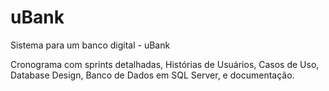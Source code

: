 # uBank
Sistema para um banco digital - uBank

Cronograma com sprints detalhadas,
Histórias de Usuários,
Casos de Uso,
Database Design,
Banco de Dados em SQL Server,
e documentação.

